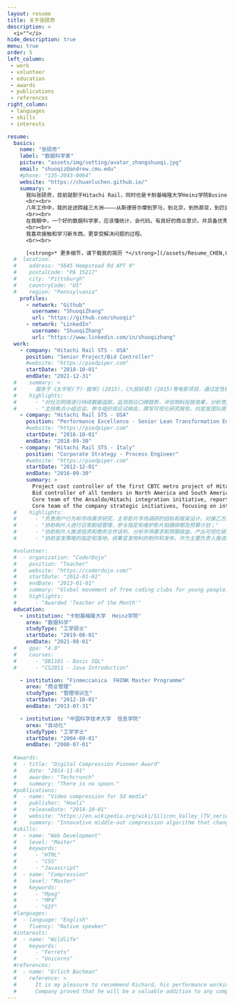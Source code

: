 ```yaml
---
layout: resume
title: 关于张硕奇
description: >
  <i>""</i>
hide_description: true
menu: true
order: 5
left_column:
 - work
 - volunteer
 - education  
 - awards
 - publications
 - references
right_column:
 - languages
 - skills
 - interests

resume:
  basics:
    name: "张硕奇"
    label: "数据科学家"
    picture: "assets/img/setting/avatar_zhangshuoqi.jpg"
    email: "shuoqiz@andrew.cmu.edu"
    #phone: "135-2043-0064"
    website: "https://chuanluchen.github.io/"
    summary: >
      我叫张硕奇，目前就职于Hitachi Rail，同时也是卡耐基梅隆大学Heinz学院Business Intelligence and Data Analytics项目在读研究生。
      <br><br>
      八年工作中，我的足迹跨越三大洲————从斯德哥尔摩到罗马，到北京，到热那亚，到匹兹堡，再回到上海。旅居意大利期间，我在公司总部企业战略部门工作。来到美国后，我的工作重心转移到项目控制以及投标成本估算和风险控制。多年的工作经验，无论是在总部还是在一线项目执行，在培养了我对于商业的理解的同时，也让我看到了传统行业中对于数据采集和使用的局限性。这两年系统性地接受数据科学的教育之后，我看到了机器学习，数据挖掘，和人工智能改变传统行业的机会。
      <br><br>
      在我眼中，一个好的数据科学家，应该懂统计，会代码，有良好的商业意识，并具备优秀的沟通能力。这也是我努力的方向。
      <br><br>
      我喜欢接触和学习新东西，更享受解决问题的过程。
      <br><br>

      [<strong>* 更多细节，请下载我的简历 *</strong>](/assets/Resume_CHEN,Chuanlu.pdf)
  #  location:
  #    address: "5645 Hempstead Rd APT 9"
  #    postalCode: "PA 15217"
  #    city: "Pittsburgh"
  #    countryCode: "US"
  #    region: "Pennsylvania"
    profiles:
      - network: "Github"
        username: "ShuoqiZhang"
        url: "https://github.com/shuoqiz"
      - network: "LinkedIn"
        username: "ShuoqiZhang"
        url: "https://www.linkedin.com/in/shuoqizhang"
  work:
    - company: "Hitachi Rail STS - USA"
      position: "Senior Project/Bid Controller"
      #website: "https://piedpiper.com"
      startDate: "2018-10-01"
      endDate: "2021-12-31"
  #    summary: >
  #      服务于《太平轮(下)·彼岸》(2015)，《九层妖塔》(2015)等电影项目，通过定性研究和定量调研，对市场策略团队提供决策支持。
  #    highlights:
  #      - "对社交网络进行持续数据追踪，监测观众口碑趋势，评估物料投放效果，分析竞品表现；"
  #      - "主持焦点小组访谈，参与组织观众试映会，撰写可视化研究报告，向宣发团队提出不限于片名、故事内核、影片调性、物料方向、宣传侧重的操作性建议。"
    - company: "Hitachi Rail STS - USA"
      position: "Performance Excellence - Senior Lean Transformation Engineer"
      #website: "https://piedpiper.com"
      startDate: "2016-10-01"
      endDate: "2018-09-30"
    - company: "Hitachi Rail STS - Italy"
      position: "Corporate Strategy - Process Engineer"
      #website: "https://piedpiper.com"
      startDate: "2012-12-01"
      endDate: "2016-09-30"
      summary: >
        Project cost controller of the first CBTC metro project of Hitachi Rail in North America<br>
        Bid controller of all tenders in North America and South America<br>
        Core team of the Ansaldo/Hitachi integration initiative, reported to the C-suites<br>
        Core team of the company strategic initiatives, focusing on internal process improvement and change management
  #    highlights:
  #      - "负责用户行为和市场需求研究，主导影片市场调研的招标和框架设计，对接乙方开展定性挖掘(5城市12组座谈)和定量问卷调查（8城市1200问卷），用于锁定目标观众群，验证影片定位和测试片名接受度；"
  #      - "协助制片人进行日常剧组管理，参与指定和维护影片拍摄排期及预算计划；"   
  #      - "协助制片人推进投资和商务合作谈判，分析市场需求和预期收益，产出可视化研究报告；"
  #      - "协助宣发策略的指定和落地，统筹宣发物料的制作和发布，作为主要负责人推进2次新闻发布会的实施。"

  #volunteer:
  #  - organization: "CoderDojo"
  #    position: "Teacher"
  #    website: "https://coderdojo.com/"
  #    startDate: "2012-01-01"
  #    endDate: "2013-01-01"
  #    summary: "Global movement of free coding clubs for young people."
  #    highlights:
  #      - "Awarded 'Teacher of the Month'"
  education:
    - institution: "卡耐基梅隆大学  Heinz学院"
      area: "数据科学"
      studyType: "工学硕士"
      startDate: "2019-08-01"
      endDate: "2021-08-01"
  #    gpa: "4.0"
  #    courses:
  #      - "DB1101 - Basic SQL"
  #      - "CS2011 - Java Introduction"

    - institution: "Finmeccanica  FHINK Master Programme"
      area: "商业管理"
      studyType: "管理培训生"
      startDate: "2012-10-01"
      endDate: "2013-07-31"

    - institution: "中国科学技术大学  信息学院"
      area: "自动化"
      studyType: "工学学士"
      startDate: "2004-09-01"
      endDate: "2008-07-01"
      
  #awards:
  #  - title: "Digital Compression Pioneer Award"
  #    date: "2014-11-01"
  #    awarder: "Techcrunch"
  #    summary: "There is no spoon."
  #publications:
  #  - name: "Video compression for 3d media"
  #    publisher: "Hooli"
  #    releaseDate: "2014-10-01"
  #    website: "https://en.wikipedia.org/wiki/Silicon_Valley_(TV_series)"
  #    summary: "Innovative middle-out compression algorithm that changes the way we store data."
  #skills:
  #  - name: "Web Development"
  #    level: "Master"
  #    keywords:
  #      - "HTML"
  #      - "CSS"
  #      - "Javascript"
  #  - name: "Compression"
  #    level: "Master"
  #    keywords:
  #      - "Mpeg"
  #      - "MP4"
  #      - "GIF"
  #languages:
  #  - language: "English"
  #    fluency: "Native speaker"
  #interests:
  #  - name: "Wildlife"
  #    keywords:
  #      - "Ferrets"
  #      - "Unicorns"
  #references:
  #  - name: "Erlich Bachman"
  #    reference: >
  #      It is my pleasure to recommend Richard, his performance working as a consultant for Main St.
  #      Company proved that he will be a valuable addition to any company.
---
```

